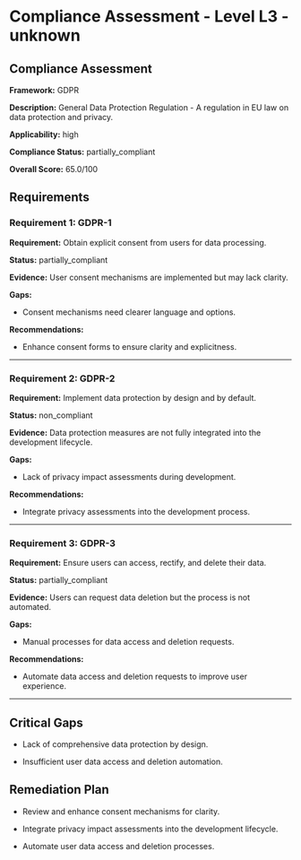 # Compliance Assessment - Level L3 - unknown

## Compliance Assessment

**Framework:** GDPR

**Description:** General Data Protection Regulation - A regulation in EU law on data protection and privacy.

**Applicability:** high

**Compliance Status:** partially_compliant

**Overall Score:** 65.0/100

## Requirements

### Requirement 1: GDPR-1

**Requirement:** Obtain explicit consent from users for data processing.

**Status:** partially_compliant

**Evidence:** User consent mechanisms are implemented but may lack clarity.

**Gaps:**
- Consent mechanisms need clearer language and options.

**Recommendations:**
- Enhance consent forms to ensure clarity and explicitness.

---

### Requirement 2: GDPR-2

**Requirement:** Implement data protection by design and by default.

**Status:** non_compliant

**Evidence:** Data protection measures are not fully integrated into the development lifecycle.

**Gaps:**
- Lack of privacy impact assessments during development.

**Recommendations:**
- Integrate privacy assessments into the development process.

---

### Requirement 3: GDPR-3

**Requirement:** Ensure users can access, rectify, and delete their data.

**Status:** partially_compliant

**Evidence:** Users can request data deletion but the process is not automated.

**Gaps:**
- Manual processes for data access and deletion requests.

**Recommendations:**
- Automate data access and deletion requests to improve user experience.

---

## Critical Gaps

- Lack of comprehensive data protection by design.

- Insufficient user data access and deletion automation.

## Remediation Plan

- Review and enhance consent mechanisms for clarity.

- Integrate privacy impact assessments into the development lifecycle.

- Automate user data access and deletion processes.

